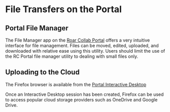 # File Transfers on the Portal

## Portal File Manager

The File Manager app on the [Roar Collab Portal](../running-jobs/portal.md) offers a very 
intuitive interface for file management. Files can be moved, edited, uploaded, and downloaded 
with relative ease using this utility. Users should limit the use of the RC Portal file manager 
utility to dealing with small files only.

## Uploading to the Cloud

The Firefox browser is available from the [Portal Interactive Desktop](../../running-jobs/portal.md)

Once an Interactive Desktop session has been created, Firefox can be used to access popular cloud storage providers
such as OneDrive and Google Drive.
